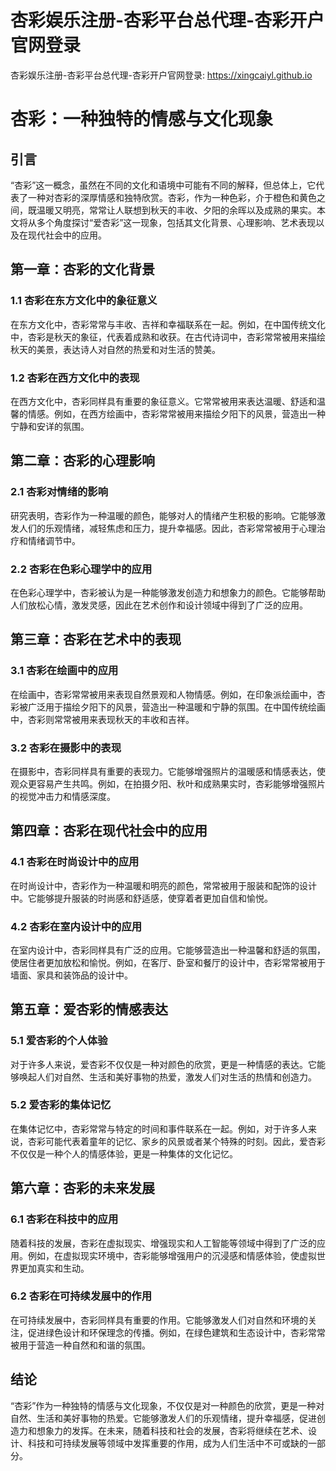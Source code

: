# 杏彩娱乐注册-杏彩平台总代理-杏彩开户官网登录

杏彩娱乐注册-杏彩平台总代理-杏彩开户官网登录: <https://xingcaiyl.github.io>

# 杏彩：一种独特的情感与文化现象

## 引言

“杏彩”这一概念，虽然在不同的文化和语境中可能有不同的解释，但总体上，它代表了一种对杏彩的深厚情感和独特欣赏。杏彩，作为一种色彩，介于橙色和黄色之间，既温暖又明亮，常常让人联想到秋天的丰收、夕阳的余晖以及成熟的果实。本文将从多个角度探讨“爱杏彩”这一现象，包括其文化背景、心理影响、艺术表现以及在现代社会中的应用。

## 第一章：杏彩的文化背景

### 1.1 杏彩在东方文化中的象征意义

在东方文化中，杏彩常常与丰收、吉祥和幸福联系在一起。例如，在中国传统文化中，杏彩是秋天的象征，代表着成熟和收获。在古代诗词中，杏彩常常被用来描绘秋天的美景，表达诗人对自然的热爱和对生活的赞美。

### 1.2 杏彩在西方文化中的表现

在西方文化中，杏彩同样具有重要的象征意义。它常常被用来表达温暖、舒适和温馨的情感。例如，在西方绘画中，杏彩常常被用来描绘夕阳下的风景，营造出一种宁静和安详的氛围。

## 第二章：杏彩的心理影响

### 2.1 杏彩对情绪的影响

研究表明，杏彩作为一种温暖的颜色，能够对人的情绪产生积极的影响。它能够激发人们的乐观情绪，减轻焦虑和压力，提升幸福感。因此，杏彩常常被用于心理治疗和情绪调节中。

### 2.2 杏彩在色彩心理学中的应用

在色彩心理学中，杏彩被认为是一种能够激发创造力和想象力的颜色。它能够帮助人们放松心情，激发灵感，因此在艺术创作和设计领域中得到了广泛的应用。

## 第三章：杏彩在艺术中的表现

### 3.1 杏彩在绘画中的应用

在绘画中，杏彩常常被用来表现自然景观和人物情感。例如，在印象派绘画中，杏彩被广泛用于描绘夕阳下的风景，营造出一种温暖和宁静的氛围。在中国传统绘画中，杏彩则常常被用来表现秋天的丰收和吉祥。

### 3.2 杏彩在摄影中的表现

在摄影中，杏彩同样具有重要的表现力。它能够增强照片的温暖感和情感表达，使观众更容易产生共鸣。例如，在拍摄夕阳、秋叶和成熟果实时，杏彩能够增强照片的视觉冲击力和情感深度。

## 第四章：杏彩在现代社会中的应用

### 4.1 杏彩在时尚设计中的应用

在时尚设计中，杏彩作为一种温暖和明亮的颜色，常常被用于服装和配饰的设计中。它能够提升服装的时尚感和舒适感，使穿着者更加自信和愉悦。

### 4.2 杏彩在室内设计中的应用

在室内设计中，杏彩同样具有广泛的应用。它能够营造出一种温馨和舒适的氛围，使居住者更加放松和愉悦。例如，在客厅、卧室和餐厅的设计中，杏彩常常被用于墙面、家具和装饰品的设计中。

## 第五章：爱杏彩的情感表达

### 5.1 爱杏彩的个人体验

对于许多人来说，爱杏彩不仅仅是一种对颜色的欣赏，更是一种情感的表达。它能够唤起人们对自然、生活和美好事物的热爱，激发人们对生活的热情和创造力。

### 5.2 爱杏彩的集体记忆

在集体记忆中，杏彩常常与特定的时间和事件联系在一起。例如，对于许多人来说，杏彩可能代表着童年的记忆、家乡的风景或者某个特殊的时刻。因此，爱杏彩不仅仅是一种个人的情感体验，更是一种集体的文化记忆。

## 第六章：杏彩的未来发展

### 6.1 杏彩在科技中的应用

随着科技的发展，杏彩在虚拟现实、增强现实和人工智能等领域中得到了广泛的应用。例如，在虚拟现实环境中，杏彩能够增强用户的沉浸感和情感体验，使虚拟世界更加真实和生动。

### 6.2 杏彩在可持续发展中的作用

在可持续发展中，杏彩同样具有重要的作用。它能够激发人们对自然和环境的关注，促进绿色设计和环保理念的传播。例如，在绿色建筑和生态设计中，杏彩常常被用于营造一种自然和和谐的氛围。

## 结论

“杏彩”作为一种独特的情感与文化现象，不仅仅是对一种颜色的欣赏，更是一种对自然、生活和美好事物的热爱。它能够激发人们的乐观情绪，提升幸福感，促进创造力和想象力的发挥。在未来，随着科技和社会的发展，杏彩将继续在艺术、设计、科技和可持续发展等领域中发挥重要的作用，成为人们生活中不可或缺的一部分。